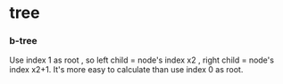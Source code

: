 # tree


### b-tree
Use index 1 as root , so left child = node's index x2 , right child = node's index x2+1. 
It's more easy to calculate than use index 0 as root.
